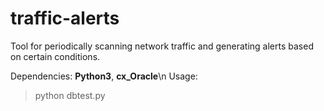 # traffic-alerts
Tool for periodically scanning network traffic and generating alerts based on certain conditions.

Dependencies: **Python3**, **cx_Oracle**\n
Usage: 
> python dbtest.py
